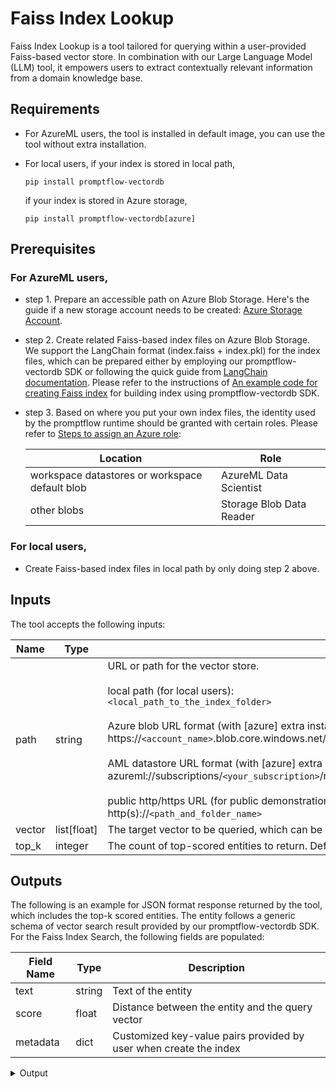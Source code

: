 # Faiss Index Lookup

Faiss Index Lookup is a tool tailored for querying within a user-provided Faiss-based vector store. In combination with our Large Language Model (LLM) tool, it empowers users to extract contextually relevant information from a domain knowledge base.

## Requirements
- For AzureML users, the tool is installed in default image, you can use the tool without extra installation.
- For local users, if your index is stored in local path,
  
  `pip install promptflow-vectordb`
  
  if your index is stored in Azure storage,

  `pip install promptflow-vectordb[azure]`

## Prerequisites
### For AzureML users,
  - step 1. Prepare an accessible path on Azure Blob Storage. Here's the guide if a new storage account needs to be created:  [Azure Storage Account](https://learn.microsoft.com/en-us/azure/storage/common/storage-account-create?tabs=azure-portal).
  - step 2. Create related Faiss-based index files on Azure Blob Storage. We support the LangChain format (index.faiss + index.pkl) for the index files, which can be prepared either by employing our promptflow-vectordb SDK or following the quick guide from [LangChain documentation](https://python.langchain.com/docs/integrations/vectorstores/faiss). Please refer to the instructions of <a href="https://aka.ms/pf-sample-build-faiss-index" target="_blank">An example code for creating Faiss index</a> for building index using promptflow-vectordb SDK.
  - step 3. Based on where you put your own index files, the identity used by the promptflow runtime should be granted with certain roles. Please refer to [Steps to assign an Azure role](https://learn.microsoft.com/en-us/azure/role-based-access-control/role-assignments-steps):

      | Location | Role |
      | ---- | ---- |
      | workspace datastores or workspace default blob | AzureML Data Scientist |
      | other blobs | Storage Blob Data Reader |

### For local users,
  - Create Faiss-based index files in local path by only doing step 2 above.

## Inputs

The tool accepts the following inputs:

| Name | Type | Description | Required |
| ---- | ---- | ----------- | -------- |
| path | string | URL or path for the vector store.<br><br>local path (for local users):<br>`<local_path_to_the_index_folder>`<br><br> Azure blob URL format (with [azure] extra installed):<br>https://`<account_name>`.blob.core.windows.net/`<container_name>`/`<path_and_folder_name>`.<br><br>AML datastore URL format (with [azure] extra installed):<br>azureml://subscriptions/`<your_subscription>`/resourcegroups/`<your_resource_group>`/workspaces/`<your_workspace>`/data/`<data_path>`<br><br>public http/https URL (for public demonstration):<br>http(s)://`<path_and_folder_name>` | Yes |
| vector | list[float] | The target vector to be queried, which can be generated by the LLM tool. | Yes |
| top_k | integer | The count of top-scored entities to return. Default value is 3. | No |

## Outputs

The following is an example for JSON format response returned by the tool, which includes the top-k scored entities. The entity follows a generic schema of vector search result provided by our promptflow-vectordb SDK. For the Faiss Index Search, the following fields are populated:

| Field Name | Type | Description |
| ---- | ---- | ----------- |
| text | string | Text of the entity |
| score | float |  Distance between the entity and the query vector |
| metadata | dict | Customized key-value pairs provided by user when create the index |

<details>
  <summary>Output</summary>
  
```json
[
  {
    "metadata": {
      "link": "http://sample_link_0",
      "title": "title0"
    },
    "original_entity": null,
    "score": 0,
    "text": "sample text #0",
    "vector": null
  },
  {
    "metadata": {
      "link": "http://sample_link_1",
      "title": "title1"
    },
    "original_entity": null,
    "score": 0.05000000447034836,
    "text": "sample text #1",
    "vector": null
  },
  {
    "metadata": {
      "link": "http://sample_link_2",
      "title": "title2"
    },
    "original_entity": null,
    "score": 0.20000001788139343,
    "text": "sample text #2",
    "vector": null
  }
]

```
</details>